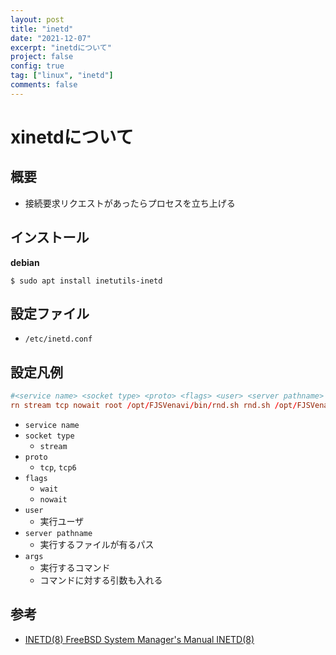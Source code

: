 ```yaml
---
layout: post
title: "inetd"
date: "2021-12-07"
excerpt: "inetdについて"
project: false
config: true
tag: ["linux", "inetd"]
comments: false
---
```


# xinetdについて

## 概要
 - 接続要求リクエストがあったらプロセスを立ち上げる

## インストール

**debian**
```console
$ sudo apt install inetutils-inetd
```

## 設定ファイル
 - `/etc/inetd.conf`
	
## 設定凡例

```conf
#<service name> <socket type> <proto> <flags> <user> <server pathname> <args>
rn stream tcp nowait root /opt/FJSVenavi/bin/rnd.sh rnd.sh /opt/FJSVenavi/etc/rnd.conf
```
 - `service name`
 - `socket type`
   - `stream`
 - `proto`
   - `tcp`, `tcp6`
 - `flags`
   - `wait`
   - `nowait`
 - `user`
   - 実行ユーザ
 - `server pathname`
   - 実行するファイルが有るパス
 - `args`
   - 実行するコマンド
   - コマンドに対する引数も入れる

## 参考
 - [INETD(8) FreeBSD	System Manager's Manual INETD(8)](https://www.freebsd.org/cgi/man.cgi?inetd(8))

